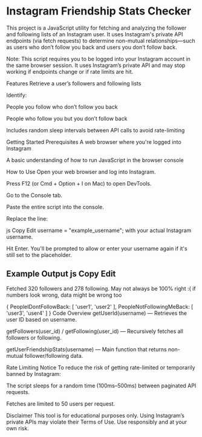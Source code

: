 # Instagram Friendship Stats Checker
This project is a JavaScript utility for fetching and analyzing the follower and following lists of an Instagram user. It uses Instagram's private API endpoints (via fetch requests) to determine non-mutual relationships—such as users who don’t follow you back and users you don’t follow back.

Note: This script requires you to be logged into your Instagram account in the same browser session. It uses Instagram’s private API and may stop working if endpoints change or if rate limits are hit.

Features
Retrieve a user’s followers and following lists

Identify:

People you follow who don’t follow you back

People who follow you but you don’t follow back

Includes random sleep intervals between API calls to avoid rate-limiting

Getting Started
Prerequisites
A web browser where you're logged into Instagram

A basic understanding of how to run JavaScript in the browser console

How to Use
Open your web browser and log into Instagram.

Press F12 (or Cmd + Option + I on Mac) to open DevTools.

Go to the Console tab.

Paste the entire script into the console.

Replace the line:

js
Copy
Edit
username = "example_username";
with your actual Instagram username.

Hit Enter. You'll be prompted to allow or enter your username again if it's still set to the placeholder.

Example Output
js
Copy
Edit
----------------------------
Fetched 320 followers and 278 following.
May not always be 100% right :( 
if numbers look wrong, data might be wrong too

{
  PeopleIDontFollowBack: [ 'user1', 'user2' ],
  PeopleNotFollowingMeBack: [ 'user3', 'user4' ]
}
Code Overview
getUserId(username) — Retrieves the user ID based on username.

getFollowers(user_id) / getFollowing(user_id) — Recursively fetches all followers or following.

getUserFriendshipStats(username) — Main function that returns non-mutual follower/following data.

Rate Limiting Notice
To reduce the risk of getting rate-limited or temporarily banned by Instagram:

The script sleeps for a random time (100ms–500ms) between paginated API requests.

Fetches are limited to 50 users per request.

Disclaimer
This tool is for educational purposes only. Using Instagram’s private APIs may violate their Terms of Use. Use responsibly and at your own risk.
